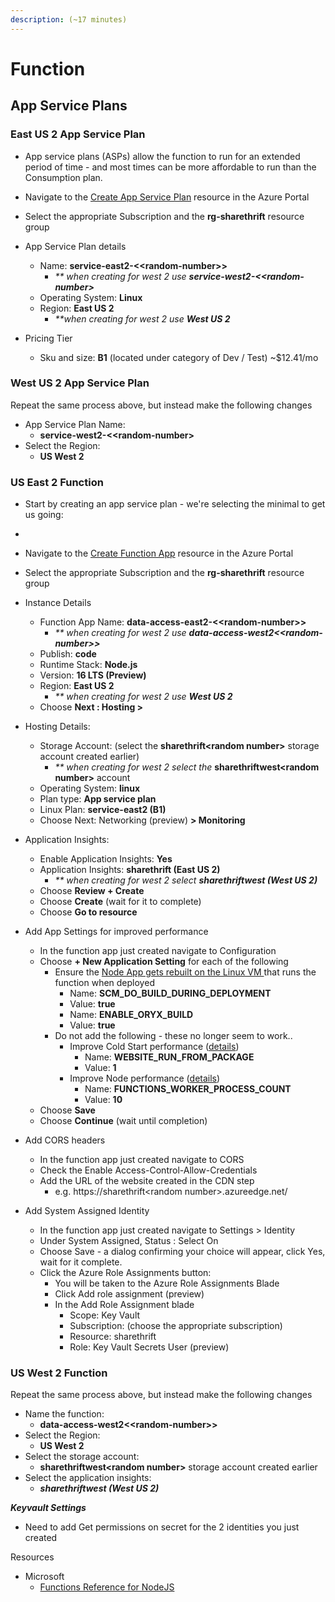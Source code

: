 ```yaml
---
description: (~17 minutes)
---
```


# Function



## App Service Plans

### East US 2 App Service Plan

* App service plans (ASPs) allow the function to run for an extended period of time - and most times can be more affordable to run than the Consumption plan.
* Navigate to the [Create App Service Plan](https://portal.azure.com/#create/Microsoft.AppServicePlanCreate) resource in the Azure Portal
* Select the appropriate Subscription and the **rg-sharethrift** resource group
* App Service Plan details
  * Name: **service-east2-<\<random-number>>**
    * _\*\* when creating for west 2 use **service-west2-<\<random-number>**_
  * Operating System: **Linux**
  * Region: **East US 2**
    * _\*\*when creating for west 2 use **West US 2**_
*   Pricing Tier

    * Sku and size: **B1** (located under category of Dev / Test) \~$12.41/mo



### West US 2 App Service Plan



Repeat the same process above, but instead make the following changes

* App Service Plan Name:
  * **service-west2-<\<random-number>**
* Select the Region:
  * **US West 2**



### US East 2 Function

* Start by creating an app service plan - we're selecting the minimal to get us going:
*


* Navigate to the [Create Function App](https://portal.azure.com/#create/Microsoft.FunctionApp) resource in the Azure Portal
* Select the appropriate Subscription and the **rg-sharethrift** resource group
* Instance Details
  * Function App Name: **data-access-east2-<\<random-number>>**&#x20;
    * _\*\* when creating for west 2 use **data-access-west2<\<random-number>>**_&#x20;
  * Publish: **code**
  * Runtime Stack: **Node.js**
  * Version: **16 LTS (Preview)**
  * Region: **East US 2**
    * _\*\* when creating for west 2 use **West US 2**_
  * Choose **Next : Hosting >**&#x20;
* Hosting Details:
  * Storage Account: (select the **sharethrift\<random number>** storage account created earlier)
    * _\*\* when creating for west 2 select the_ **sharethriftwest\<random number>** account
  * Operating System: **linux**
  * Plan type: **App service plan**
  * Linux Plan: **service-east2 (B1)**
  * Choose Next: Networking (preview) **> Monitoring**
* Application Insights:
  * Enable Application Insights: **Yes**
  * Application Insights: **sharethrift (East US 2)**
    * _\*\* when creating for west 2 select **sharethriftwest (West US 2)**_
  * Choose **Review + Create**
  * Choose **Create** (wait for it to complete)
  * Choose **Go to resource**
* Add App Settings for improved performance
  * In the function app just created navigate to Configuration&#x20;
  * Choose **+ New Application Setting** for each of the following
    * Ensure the [Node App gets rebuilt on the Linux VM ](https://docs.microsoft.com/en-us/azure/azure-functions/run-functions-from-deployment-package#general-considerations)that runs the function when deployed
      * Name: **SCM\_DO\_BUILD\_DURING\_DEPLOYMENT**
      * Value: **true**
      * Name: **ENABLE\_ORYX\_BUILD**
      * Value: **true**
    * Do not add the following - these no longer seem to work..&#x20;
      * Improve Cold Start performance ([details](https://docs.microsoft.com/en-us/azure/azure-functions/run-functions-from-deployment-package))
        * Name: **WEBSITE\_RUN\_FROM\_PACKAGE**
        * Value: **1**
      * Improve Node performance ([details](https://docs.microsoft.com/en-us/azure/azure-functions/functions-app-settings#functions\_worker\_process\_count))
        * Name: **FUNCTIONS\_WORKER\_PROCESS\_COUNT**
        * Value: **10**
  * Choose **Save**
  * Choose **Continue** (wait until completion)
* Add CORS headers
  * In the function app just created navigate to CORS
  * Check the Enable Access-Control-Allow-Credentials
  * Add the URL of the website created in the CDN step&#x20;
    * e.g. https://sharethrift\<random number>.azureedge.net/
* Add System Assigned Identity
  * In the function app just created navigate to Settings > Identity
  * Under System Assigned, Status : Select On
  * Choose Save - a dialog confirming your choice will appear, click Yes, wait for it complete.
  * Click the Azure Role Assignments button:
    * You will be taken to the Azure Role Assignments Blade
    * Click Add role assignment (preview)
    * In the Add Role Assignment blade
      * Scope: Key Vault
      * Subscription: (choose the appropriate subscription)
      * Resource: sharethrift
      * Role: Key Vault Secrets User (preview)

### US West 2 Function

Repeat the same process above, but instead make the following changes

* Name the function:
  * &#x20;**data-access-west2<\<random-number>>**&#x20;
* Select the Region:
  * **US West 2**
* Select the storage account:
  * **sharethriftwest\<random number>** storage account created earlier
* Select the application insights:
  * _**sharethriftwest (West US 2)**_

_**Keyvault Settings**_

* Need to add Get permissions on secret for the 2 identities you just created

Resources

* Microsoft
  * [Functions Reference for NodeJS](https://docs.microsoft.com/en-us/azure/azure-functions/functions-reference-node#scaling-and-concurrency)
